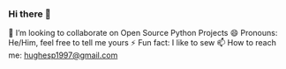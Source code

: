 ### Hi there 👋

👯 I’m looking to collaborate on Open Source Python Projects
😄 Pronouns: He/Him, feel free to tell me yours
⚡ Fun fact: I like to sew
📫 How to reach me: hughesp1997@gmail.com